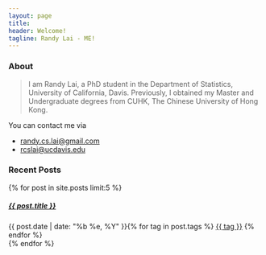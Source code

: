 ```yaml
---
layout: page
title:
header: Welcome!
tagline: Randy Lai - ME!
---
```


### About

> I am Randy Lai, a PhD student in the Department of Statistics, University of California, Davis. Previously, I obtained my Master and Undergraduate degrees from CUHK, The Chinese University of Hong Kong.

You can contact me via

- [randy.cs.lai@gmail.com](mailto:randy.cs.lai@gmail.com)
- [rcslai@ucdavis.edu](mailto:rcslai@ucdavis.edu)


### Recent Posts


<div class="list-group">
  {% for post in site.posts limit:5  %}
    <div class="list-group-item">
        <h5 class="list-group-item-heading"><a href="{{ post.url }}">{{ post.title }}</a></h5>
        {{ post.date | date: "%b %e, %Y" }}{% for tag in post.tags %}
        <a class="label label-success" href="{{ site.tags_path }}#{{ tag }}-ref">{{ tag }}</a>
        {% endfor %}
    </div>  
  {% endfor %}
</div>
